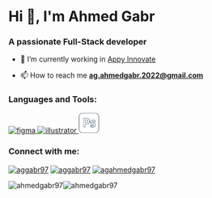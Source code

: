 
<h1 align="left">Hi 👋, I'm Ahmed Gabr</h1>
<h3 align="left">A passionate Full-Stack developer</h3>

- 🔭 I’m currently working in [Appy Innovate](https://appyinnovate.com/)

- 📫 How to reach me **ag.ahmedgabr.2022@gmail.com**

<h3 align="left">Languages and Tools:</h3>
<p align="left"> <a href="https://www.figma.com/" target="_blank" rel="noreferrer"> <img src="https://www.vectorlogo.zone/logos/figma/figma-icon.svg" alt="figma" width="40" height="40"/> </a> <a href="https://www.adobe.com/in/products/illustrator.html" target="_blank" rel="noreferrer"> <img src="https://www.vectorlogo.zone/logos/adobe_illustrator/adobe_illustrator-icon.svg" alt="illustrator" width="40" height="40"/> </a> <a href="https://www.photoshop.com/en" target="_blank" rel="noreferrer"> <img src="https://raw.githubusercontent.com/devicons/devicon/master/icons/photoshop/photoshop-line.svg" alt="photoshop" width="40" height="40"/> </a> </p>


<h3 align="left">Connect with me:</h3>
<p align="left">
<a href="https://fb.com/aggabr97" target="blank"><img align="center" src="https://raw.githubusercontent.com/rahuldkjain/github-profile-readme-generator/master/src/images/icons/Social/facebook.svg" alt="aggabr97" height="30" width="40" /></a>
<a href="https://instagram.com/aggabr97" target="blank"><img align="center" src="https://raw.githubusercontent.com/rahuldkjain/github-profile-readme-generator/master/src/images/icons/Social/instagram.svg" alt="aggabr97" height="30" width="40" /></a>
<a href="https://linkedin.com/in/agahmedgabr97" target="blank"><img align="center" src="https://raw.githubusercontent.com/rahuldkjain/github-profile-readme-generator/master/src/images/icons/Social/linked-in-alt.svg" alt="agahmedgabr97" height="30" width="40" /></a>
</p>

<p><img align="left" src="https://github-readme-stats.vercel.app/api?username=ahmedgabr97&show_icons=true&locale=en" alt="ahmedgabr97" /></p>
<p><img align="left" src="https://github-readme-stats.vercel.app/api/top-langs?username=ahmedgabr97&show_icons=true&locale=en&layout=compact" alt="ahmedgabr97" /></p>



